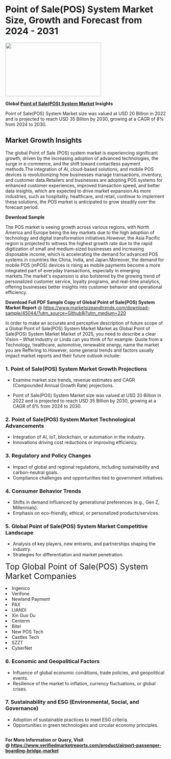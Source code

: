 <H1>Point of Sale(POS) System Market Size, Growth and Forecast from 2024 - 2031</H1><img class="aligncenter size-medium wp-image-584254" src="https://thirdeyenews.in/wp-content/uploads/2024/09/Global-Market-Research-300x168.jpeg" alt="" width="300" height="168" /><p><strong>Global&nbsp;<a href="https://www.marketsizeandtrends.com/download-sample/45044/?utm_source=Github8j?utm_medium=220">Point of Sale(POS) System Market</a> Insights</strong></p><p>Point of Sale(POS) System Market size was valued at USD 20 Billion in 2022 and is projected to reach USD 35 Billion by 2030, growing at a CAGR of 8% from 2024 to 2030.</p><p><h2>Market Growth Insights</h2> <p>The global Point of Sale (POS) system market is experiencing significant growth, driven by the increasing adoption of advanced technologies, the surge in e-commerce, and the shift toward contactless payment methods.The integration of AI, cloud-based solutions, and mobile POS devices is revolutionizing how businesses manage transactions, inventory, and customer data.Retailers and businesses are adopting POS systems for enhanced customer experiences, improved transaction speed, and better data insights, which are expected to drive market expansion.As more industries, such as hospitality, healthcare, and retail, continue to implement these solutions, the POS market is anticipated to grow steadily over the forecast period.</p> <p><strong>Download Sample</strong></p> <p>The POS market is seeing growth across various regions, with North America and Europe being the key markets due to the high adoption of technology and digital transformation initiatives.However, the Asia Pacific region is projected to witness the highest growth rate due to the rapid digitization of small and medium-sized businesses and increasing disposable income, which is accelerating the demand for advanced POS systems in countries like China, India, and Japan.Moreover, the demand for mobile POS (mPOS) devices is rising as mobile payments become a more integrated part of everyday transactions, especially in emerging markets.The market's expansion is also bolstered by the growing trend of personalized customer service, loyalty programs, and real-time analytics, offering businesses better insights into customer behavior and operational efficiency.</p> <p><span class=""><strong>Download Full PDF Sample Copy of Global Point of Sale(POS) System Market Report</strong> @ <a href="https://www.marketsizeandtrends.com/download-sample/45044/?utm_source=Github8j?utm_medium=220" target="_blank">https://www.marketsizeandtrends.com/download-sample/45044/?utm_source=Github8j?utm_medium=220</a></span></p><p>In order to make an accurate and perceptive description of future scope of a Global&nbsp;Point of Sale(POS) System Market Market as Global&nbsp;Point of Sale(POS) System Market Market of 2025, you need to describe a clear Vision &ndash; What Industry or Linda can you think of for example: Quote from a Technology, healthcare, automotive, renewable energy, name the market you are Reffering to.However, some general trends and factors usually impact market reports and their future outlook include:</p><h3>1.&nbsp;<strong>Point of Sale(POS) System Market Growth Projections</strong></h3><ul><li>Examine market size trends, revenue estimates and CAGR (Compounded Annual Growth Rate) projections.</li><li><p>Point of Sale(POS) System Market size was valued at USD 20 Billion in 2022 and is projected to reach USD 35 Billion by 2030, growing at a CAGR of 8% from 2024 to 2030.</p></li></ul><h3>2.&nbsp;<strong>Point of Sale(POS) System Market Technological Advancements</strong></h3><ul><li>Integration of AI, IoT, blockchain, or automation in the industry.</li><li>Innovations driving cost reductions or improving efficiency.</li></ul><h3>3.&nbsp;<strong>Regulatory and Policy Changes</strong></h3><ul><li>Impact of global and regional regulations, including sustainability and carbon-neutral goals.</li><li>Compliance challenges and opportunities tied to government initiatives.</li></ul><h3>4.&nbsp;<strong>Consumer Behavior Trends</strong></h3><ul><li>Shifts in demand influenced by generational preferences (e.g., Gen Z, Millennials).</li><li>Emphasis on eco-friendly, ethical, or personalized products/services.</li></ul><h3>5.&nbsp;<strong>Global Point of Sale(POS) System Market Competitive Landscape</strong></h3><ul><li>Analysis of key players, new entrants, and partnerships shaping the industry.</li><li>Strategies for differentiation and market penetration.</li></ul><p data-pm-slice="1 1 []"><span style="color: inherit; font-family: inherit; font-size: 25px;">Top Global Point of Sale(POS) System Market Companies</span></p><div class="" data-test-id=""><p><li>Ingenico</li><li> Verifone</li><li> Newland Payment</li><li> PAX</li><li> LIANDI</li><li> Xin Guo Du</li><li> Centerm</li><li> Bitel</li><li> New POS Tech</li><li> Castles Tech</li><li> SZZT</li><li> CyberNet</li></p></div><h3>6.&nbsp;<strong>Economic and Geopolitical Factors</strong></h3><ul><li>Influence of global economic conditions, trade policies, and geopolitical events.</li><li>Resilience of the market to inflation, currency fluctuations, or global crises.</li></ul><h3>7.&nbsp;<strong>Sustainability and ESG (Environmental, Social, and Governance)</strong></h3><ul><li>Adoption of sustainable practices to meet ESG criteria.</li><li>Opportunities in green technologies and circular economy principles.</li></ul><h2><strong style="font-size: 14px;">For More Information or Query, Visit @&nbsp;</strong><a style="background-color: #ffffff; font-size: 14px;" href="https://www.marketsizeandtrends.com/report/point-of-salepos-system-market/" target="_blank">https://www.verifiedmarketreports.com/product/airport-passenger-boarding-bridge-market</a></h2>